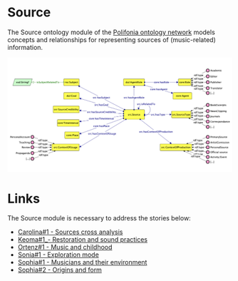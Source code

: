 # Source
The Source ontology module of the [Polifonia ontology network](https://github.com/polifonia-project/ON) models concepts and relationships for representing sources of (music-related) information.

![Source module diagram](https://github.com/polifonia-project/source/blob/main/source-module-diagram.png)

# Links
The Source module is necessary to address the stories below:
- [Carolina#1 - Sources cross analysis](https://github.com/polifonia-project/stories/blob/main/Carolina:%20Music%20Historian/Carolina%20-%20Sources%20cross%20analysis.md)
- [Keoma#1_- Restoration and sound practices](https://github.com/polifonia-project/stories/blob/main/Keoma:%20Architect/Keoma%20-%20Restoration%20and%20sound%20practices.md)
- [Ortenz#1 - Music and childhood](https://github.com/polifonia-project/stories/blob/main/Ortenz:%20Music%20Historian/Ortenz%20-%20Music%20and%20childhood.md)
- [Sonia#1 - Exploration mode](https://github.com/polifonia-project/stories/blob/main/Sonia:%20Playlist%20User/Sonia%231_ExplorationMode.md)
- [Sophia#1 - Musicians and their environment](https://github.com/polifonia-project/stories/blob/main/Sophia:%20Musicologist/Sophia%23MusiciansAndTheirEnvironment.md)
- [Sophia#2 - Origins and form](https://github.com/polifonia-project/stories/blob/main/Sophia:%20Musicologist/Sophia%23OriginsAndForm.md)
